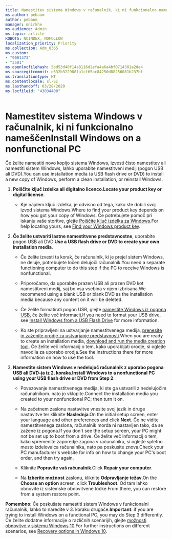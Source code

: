 ```yaml
---
title: Namestitev sistema Windows v računalnik, ki ni funkcionalno nameščen
ms.author: pebaum
author: pebaum
manager: mnirkhe
ms.audience: Admin
ms.topic: article
ROBOTS: NOINDEX, NOFOLLOW
localization_priority: Priority
ms.collection: Adm_O365
ms.custom:
- "9001473"
- "3501"
ms.openlocfilehash: 5bd53d40f14a8116d2efa4a6a4bf0714381a2de4
ms.sourcegitcommit: e332b3229881a1cf65ac84250d88256081b237bf
ms.translationtype: HT
ms.contentlocale: sl-SI
ms.lasthandoff: 03/28/2020
ms.locfileid: "43034408"
---
```

# <a name="install-windows-on-a-nonfunctional-pc"></a><span data-ttu-id="fb63e-102">Namestitev sistema Windows v računalnik, ki ni funkcionalno nameščen</span><span class="sxs-lookup"><span data-stu-id="fb63e-102">Install Windows on a nonfunctional PC</span></span>

<span data-ttu-id="fb63e-103">Če želite namestiti novo kopijo sistema Windows, izvesti čisto namestitev ali namestiti sistem Windows, lahko uporabite namestitveni medij (pogon USB ali DVD).</span><span class="sxs-lookup"><span data-stu-id="fb63e-103">You can use installation media (a USB flash drive or DVD) to install a new copy of Windows, perform a clean installation, or reinstall Windows.</span></span>

1. <span data-ttu-id="fb63e-104">**Poiščite ključ izdelka ali digitalno licenco**.</span><span class="sxs-lookup"><span data-stu-id="fb63e-104">**Locate your product key or digital license**.</span></span>

    - <span data-ttu-id="fb63e-105">Kje najdem ključ izdelka, je odvisno od tega, kako ste dobili svoj izvod sistema Windows.</span><span class="sxs-lookup"><span data-stu-id="fb63e-105">Where to find your product key depends on how you got your copy of Windows.</span></span> <span data-ttu-id="fb63e-106">Če potrebujete pomoč pri iskanju vaše storitve, glejte [Poiščite ključ izdelka za Windows](https://support.microsoft.com/help/10749/windows-10-find-product-key).</span><span class="sxs-lookup"><span data-stu-id="fb63e-106">For help locating yours, see [Find your Windows product key](https://support.microsoft.com/help/10749/windows-10-find-product-key).</span></span> 

2. <span data-ttu-id="fb63e-107">**Če želite ustvariti lastne namestitvene predstavnostne**, uporabite pogon USB ali DVD.</span><span class="sxs-lookup"><span data-stu-id="fb63e-107">**Use a USB flash drive or DVD to create your own installation media**.</span></span>

    - <span data-ttu-id="fb63e-108">Če želite izvesti ta korak, če računalnik, ki je prejel sistem Windows, ne deluje, potrebujete ločen delujoči računalnik.</span><span class="sxs-lookup"><span data-stu-id="fb63e-108">You need a separate functioning computer to do this step if the PC to receive Windows is nonfunctional.</span></span>

    - <span data-ttu-id="fb63e-109">Priporočamo, da uporabite prazen USB ali prazen DVD kot namestitveni medij, saj bo vsa vsebina v njem izbrisana.</span><span class="sxs-lookup"><span data-stu-id="fb63e-109">We recommend using a blank USB or blank DVD as the installation media because any content on it will be deleted.</span></span>

    - <span data-ttu-id="fb63e-110">Če želite formatirati pogon USB, glejte [namestite Windows iz pogona USB](https://docs.microsoft.com/windows-hardware/manufacture/desktop/install-windows-from-a-usb-flash-drive), če želite več informacij.</span><span class="sxs-lookup"><span data-stu-id="fb63e-110">If you need to format your USB drive, see [Install Windows from a USB Flash Drive](https://docs.microsoft.com/windows-hardware/manufacture/desktop/install-windows-from-a-usb-flash-drive) for more information.</span></span>

    - <span data-ttu-id="fb63e-111">Ko ste pripravljeni na ustvarjanje namestitvenega medija, [prenesite in zaženite orodje za ustvarjanje predstavnosti](https://www.microsoft.com/software-download/windows10).</span><span class="sxs-lookup"><span data-stu-id="fb63e-111">When you are ready to create an installation media, [download and run the media creation tool](https://www.microsoft.com/software-download/windows10).</span></span> <span data-ttu-id="fb63e-112">Če želite več informacij o tem, kako uporabljati orodje, si oglejte navodila za uporabo orodja.</span><span class="sxs-lookup"><span data-stu-id="fb63e-112">See the instructions there for more information on how to use the tool.</span></span>

3. <span data-ttu-id="fb63e-113">**Namestite sistem Windows v nedelujoč računalnik z uporabo pogona USB ali DVD-ja iz 2. koraka**.</span><span class="sxs-lookup"><span data-stu-id="fb63e-113">**Install Windows to a nonfunctional PC using your USB flash drive or DVD from Step 2**.</span></span>

    - <span data-ttu-id="fb63e-114">Povezovanje namestitvenega medija, ki ste ga ustvarili z nedelujočim računalnikom. nato jo vklopite.</span><span class="sxs-lookup"><span data-stu-id="fb63e-114">Connect the installation media you created to your nonfunctional PC; then turn it on.</span></span>

    - <span data-ttu-id="fb63e-115">Na začetnem zaslonu nastavitve vnesite svoj jezik in druge nastavitve ter kliknite **Naslednja**.</span><span class="sxs-lookup"><span data-stu-id="fb63e-115">On the initial setup screen, enter your language and other preferences and click **Next**.</span></span> <span data-ttu-id="fb63e-116">Če ne vidite namestitvenega zaslona, računalnik morda ni nastavljen tako, da se zažene iz pogona.</span><span class="sxs-lookup"><span data-stu-id="fb63e-116">If you don't see the setup screen, your PC might not be set up to boot from a drive.</span></span> <span data-ttu-id="fb63e-117">Če želite več informacij o tem, kako spremenite zaporedje zagona v računalniku, si oglejte spletno mesto izdelovalca računalnika, nato pa poskusite znova.</span><span class="sxs-lookup"><span data-stu-id="fb63e-117">Check your PC manufacturer's website for info on how to change your PC's boot order, and then try again.</span></span>

    - <span data-ttu-id="fb63e-118">Kliknite **Popravite vaš računalnik**.</span><span class="sxs-lookup"><span data-stu-id="fb63e-118">Click **Repair your computer**.</span></span>

    - <span data-ttu-id="fb63e-119">Na **Izberite možnost** zaslonu, kliknite **Odpravljanje težav**.</span><span class="sxs-lookup"><span data-stu-id="fb63e-119">On the **Choose an option** screen, click **Troubleshoot**.</span></span> <span data-ttu-id="fb63e-120">Od tam lahko obnovite iz sistemske obnovitvene točke.</span><span class="sxs-lookup"><span data-stu-id="fb63e-120">From there, you can restore from a system restore point.</span></span>

<span data-ttu-id="fb63e-121">**Pomembno**: Če poskušate namestiti sistem Windows v funkcionalni računalnik, lahko to naredite v 3. koraku drugače.</span><span class="sxs-lookup"><span data-stu-id="fb63e-121">**Important**: if you are trying to install Windows on a functional PC, you may do Step 3 differently.</span></span> <span data-ttu-id="fb63e-122">Če želite dodatne informacije o različnih scenarijih, glejte [možnosti obnovitve v sistemu Windows 10](https://support.microsoft.com/help/12415/windows-10-recovery-options).</span><span class="sxs-lookup"><span data-stu-id="fb63e-122">For further instructions on different scenarios, see [Recovery options in Windows 10](https://support.microsoft.com/help/12415/windows-10-recovery-options).</span></span>
